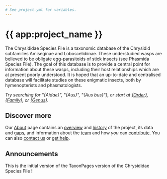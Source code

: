 ```yaml
---
# See project.yml for variables.
---
```


# {{ app:project_name }}
The Chrysididae Species File is a taxonomic database of the Chrysidid subfamilies Amiseginae and Loboscelidiinae. These understudied wasps are believed to be obligate egg-parasitoids of stick insects (see Phasmida Species File). The goal of this database is to provide a central point for information about these wasps, including their host relationships which are at present poorly understood. It is hoped that an up-to-date and centralised database will facilitate studies on these enigmatic insects, both by hymenopterists and phasmatologists.

<autocomplete-otu class="w-full sm:w-96" placeholder="Search by taxon name"/>

_Try searching for "{Aidae}", "{Aus}", "{Aus bus}"}, or start at [{Order}](/otus/{id}/overview), [{Family}](/otus/{id}/overview), or [{Genus}](/otus/{id}/overview)._

## Discover more
Our [About](about) page contains an [overview](about#overview) and [history](about#history) of the project, its data and [gaps](about#gaps-as-opportunity),<D-r> and information about the [team](about#team) and how _you_ can [contribute](about#contribute-or-get-help). You can also [contact us](about#contribute-or-get-help) or [get help](about#contribute-or-get-help). 

## Announcements
This is the initial version of the TaxonPages version of the Chrysididae Species File !
<!--### Announcement title 1
_Authors, date_-->
<!--
Lorem ipsum dolor sit amet, consectetur adipiscing elit, sed do eiusmod tempor incididunt ut labore et dolore magna aliqua. Ut enim ad minim veniam, quis nostrud exercitation ullamco laboris nisi ut aliquip ex ea commodo consequat.

### Announcement title 2
_Authors, date_

Lorem ipsum dolor sit amet, consectetur adipiscing elit, sed do eiusmod tempor incididunt ut labore et dolore magna aliqua. Ut enim ad minim veniam, quis nostrud exercitation ullamco laboris nisi ut aliquip ex ea commodo consequat.
-->
